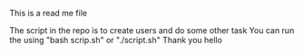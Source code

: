 This is a read me file

The script in the repo is to create users and do some other task
You can run the using "bash scrip.sh"  or "./script.sh"
Thank you
hello
